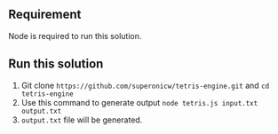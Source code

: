 ## Requirement
Node is required to run this solution.

## Run this solution
1. Git clone `https://github.com/superonicw/tetris-engine.git` and `cd tetris-engine`
2. Use this command to generate output `node tetris.js input.txt output.txt`
3. `output.txt` file will be generated.
